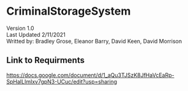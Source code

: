 # CriminalStorageSystem

Version 1.0 </br>
Last Updated 2/11/2021 </br>
Writted by: Bradley Grose, Eleanor Barry, David Keen, David Morrison </br>

## Link to Requirments
https://docs.google.com/document/d/1_aQu3TJSzK8JfHaVcEaRp-SpHalLImIxv7gpN3-UCuc/edit?usp=sharing


 
